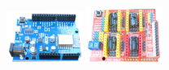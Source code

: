 <img src="https://github.com/universalbit-dev/cnc-router-machines/blob/main/assets/images/wemos_d1_arduino/wemos_d1_arduino.png" width="30%"></img> <img src="https://github.com/universalbit-dev/cnc-router-machines/blob/main/assets/images/wemos_d1_arduino/cnc_shield.png" width="30%"></img>

